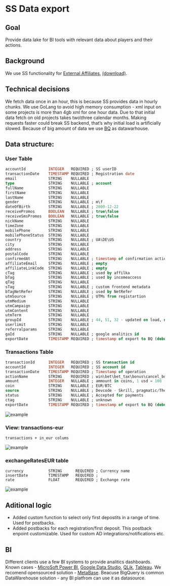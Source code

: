 # SS Data export

## Goal
Provide data lake for BI tools with relevant data about players and their actions.

## Background
We use SS functionality for [External Affiliates](https://docs.softswiss.com/display/CASINOPUB/External+Affiliates), [(download)](https://ipfs.io/ipfs/QmYZoFqwsJYdFxD6AUdW2jxDCcVcDJ1YysiyaiJhSRxZvu?filename=External%20Affiliates_a5e06fba514740ce99a053977356f4e5-260123-1738-292.pdf).

## Technical decisions
We fetch data once in an hour, this is because SS provides data in hourly chunks. We use GoLang to avoid high memory consumption - xml input on some projects is more than 4gb xml for one hour data. Due to that initial data fetch on old projects takes two\three calendar months. Making requests faster could break SS backend, that’s why initial load is artificially slowed. Because of big amount of data we use [BQ](https://cloud.google.com/bigquery) as datawarhouse.


## Data structure:
### User Table
```sql
accountId          INTEGER   REQUIRED ; SS userID
transactionDate    TIMESTAMP REQUIRED ; Registration date
email              STRING    NULLABLE		
type               STRING    NULLABLE ; account
fullName           STRING    NULLABLE		
firstName          STRING    NULLABLE		
lastName           STRING    NULLABLE		
gender             STRING    NULLABLE ; m\f
dateOfBirth        STRING    NULLABLE ; 2000-12-22
receivePromos      BOOLEAN   NULLABLE ; true\false
receiveSmsPromos   BOOLEAN   NULLABLE ; true\false
nickName           STRING    NULLABLE		
timeZone           STRING    NULLABLE		
mobilePhone        STRING    NULLABLE		
mobilePhoneStatus  STRING    NULLABLE		
country            STRING    NULLABLE ; UA\DE\US
city               STRING    NULLABLE		
address            STRING    NULLABLE		
postalCode         STRING    NULLABLE 
confirmedAt        STRING    NULLABLE ; timestamp of confirmation action
affiliateEmail     STRING    NULLABLE ; empty
affiliateLinkCode  STRING    NULLABLE ; empty
cTag               STRING    NULLABLE ; used by affilka
bTag               STRING    NULLABLE ; used by incomeaccess
qTag               STRING    NULLABLE		
sTag               STRING    NULLABLE ; custom frontend metadata
bTagNetRefer       STRING    NULLABLE ; used by NetRefer
utmSource          STRING    NULLABLE ; UTMs from registartion
utmMedium          STRING    NULLABLE		
utmCampaign        STRING    NULLABLE		
utmContent         STRING    NULLABLE		
utmTerm            STRING    NULLABLE		
groupId            STRING    NULLABLE ; 44, 51, 32 - updated on load, no use at the moment
userlimit          STRING    NULLABLE		
referralparams     STRING    NULLABLE		
gaId               STRING    NULLABLE ; google analitics id
exportDate         TIMESTAMP REQUIRED ; timestamp of export to BQ (debug info)
```

### Transactions Table
```sql
transactionId      INTEGER   REQUIRED ; SS transaction id
accountId          INTEGER   REQUIRED ; SS account id
transactionDate    TIMESTAMP REQUIRED ; Timestamp of operation
actionName         STRING    REQUIRED ; win\bet\bet_tax\bonus\cancel_bonus\cashout\deposit
amount             INTEGER   NULLABLE ; ammount in coins, 1 usd = 100
coin               STRING    NULLABLE ; EUR/BTC
source             STRING    NULLABLE ; Devcode - Skrill, pragmatic/TheDogHouse
status             STRING    NULLABLE ; Accepted for payments
ctag               STRING    NULLABLE ; unknown
exportDate         TIMESTAMP REQUIRED ; timestamp of export to BQ (debug info)
```
![example](https://i.imgur.com/1gQpBaG.png)


### View: transactions-eur
```sql=
transactions + in_eur colums
```
![example](https://i.imgur.com/yCFNH1A.png)


### exchangeRatesEUR table
```sql=
currency           STRING      REQUIRED ; Currency name	
insertDate         TIMESTAMP   REQUIRED ;	
rate               FLOAT       REQUIRED ; Exchange rate	
```
![example](https://i.imgur.com/DqhWDdG.png)


## Aditional logic
- Added custom function to select only first depostits in a range of time. Used for postbacks.
- Added postbacks for each registration/first deposit. This postback enpoint customizable. Used for custom AD integrations/notifications etc.

## BI

Different clients use a few BI systems to provide analitics dashboards. Known cases - [MicroSoft Power BI](https://powerbi.microsoft.com/), [Google Data Studio](https://datastudio.google.com/), [QLik](https://www.qlik.com/), [Tableau](https://www.tableau.com/).
We recomend opensourced solution - [MetaBase](https://www.metabase.com/).
Beacuse BigQuery is common DataWarehouse solution - any BI platfrom can use it as datasource.